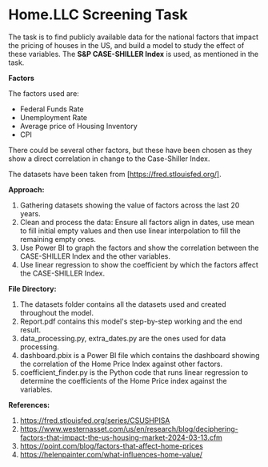 # Home.LLC Screening Task

The task is to find publicly available data for the national factors that impact the pricing of houses in the US, and build a model to study the effect of these variables.
The **S&P CASE-SHILLER Index** is used, as mentioned in the task.

**Factors**

The factors used are:
- Federal Funds Rate
- Unemployment Rate
- Average price of Housing Inventory
- CPI

There could be several other factors, but these have been chosen as they show a direct correlation in change to the Case-Shiller Index.

The datasets have been taken from [https://fred.stlouisfed.org/].

**Approach:**
1. Gathering datasets showing the value of factors across the last 20 years.
2. Clean and process the data: Ensure all factors align in dates, use mean to fill initial empty values and then use linear interpolation to fill the remaining empty ones.
3. Use Power BI to graph the factors and show the correlation between the CASE-SHILLER Index and the other variables.
4. Use linear regression to show the coefficient by which the factors affect the CASE-SHILLER Index.

**File Directory:**
1. The datasets folder contains all the datasets used and created throughout the model.
2. Report.pdf contains this model's step-by-step working and the end result.
3. data_processing.py, extra_dates.py are the ones used for data processing.
4. dashboard.pbix is a Power BI file which contains the dashboard showing the correlation of the Home Price Index against other factors.
5. coefficient_finder.py is the Python code that runs linear regression to determine the coefficients of the Home Price index against the variables.

**References:**
1. https://fred.stlouisfed.org/series/CSUSHPISA
2. https://www.westernasset.com/us/en/research/blog/deciphering-factors-that-impact-the-us-housing-market-2024-03-13.cfm
3. https://point.com/blog/factors-that-affect-home-prices
4. https://helenpainter.com/what-influences-home-value/
